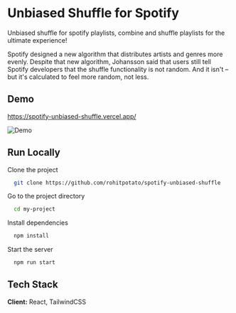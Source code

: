 # Unbiased Shuffle for Spotify

Unbiased shuffle for spotify playlists, combine and shuffle playlists for the ultimate experience!

Spotify designed a new algorithm that distributes artists and genres more evenly. Despite that new algorithm, Johansson said that users still tell Spotify developers that the shuffle functionality is not random. And it isn't – but it's calculated to feel more random, not less.

## Demo

https://spotify-unbiased-shuffle.vercel.app/

![Demo](https://rohit-misc.s3.ap-south-1.amazonaws.com/ezgif.com-gif-maker.gif)

## Run Locally

Clone the project

```bash
  git clone https://github.com/rohitpotato/spotify-unbiased-shuffle
```

Go to the project directory

```bash
  cd my-project
```

Install dependencies

```bash
  npm install
```

Start the server

```bash
  npm run start
```

## Tech Stack

**Client:** React, TailwindCSS
